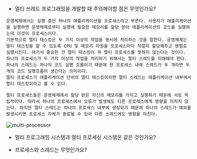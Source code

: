 - 멀티 쓰레드 프로그래밍을 개발할 때 주의해야할 점은 무엇인가요?
```
운영체제에서는 실행 중인 하나의 애플리케이션을 프로세스라고 부른다. 사용자가 애플리케이션을 실행하면 운영체제로부터 실행에 필요한 메모리를 할당 받아 애플리케이션의 코드를 실행하는데 이것이 프로세스이다. 
기본적으로 멀티 태스킹은 두 가지 이상의 작업을 동시에 처리하는 것을 말한다. 운영체제는 멀티 태스킹을 할 수 있도록 CPU 및 메모리 자원을 프로세스마다 적절히 할당해주고 병렬로 실행시킨다. 여기서 중요한 건 멀티 태스킹이 꼭 멀티 프로세스를 뜻하지 않는다는 것이다. 하나의 프로세스가 두 가지 이상의 작업을 처리하기 위해서는 멀티 스레드를 이해해야 한다. 
하나의 스레드는 하나의 코드 실행 흐름이기 때문에 한 프로세스 내에 스레드가 두 개라면 두 개의 코드 실행흐름이 생긴다는 의미이다.
멀티 프로세스가 애플리케이션 단위의 멀티 태스킹이라면 멀티 스레드는 애플리케이션 내부에서 멀티 태스킹이라고 볼 수 있다. 

멀티 프로세스들은 운영체제에서 할당 받은 자신의 메모리를 가지고 실행하기 때문에 서로 독립적이다. 따라서 하나의 프로세스에서 오류가 발생해도 다른 프로레스에게 영향을 미치지 않는다. 하지만 멀티 스레드는 하나의 프로세스 내부에 생성되기 때문에 하나의 스레드가 예외를 발생시키면 프로세스 자체가 종료될 수 있어 다른 스레드에도 영향을 미친다. 
```
![multi-processor]()

- 멀티 프로그래밍 시스템과 멀티 프로세싱 시스템은 같은 것인가요?

- 프로세스와 스레드는 무엇인가요?
